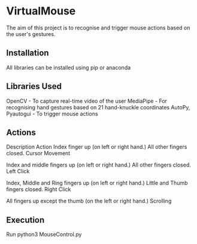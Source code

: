 # VirtualMouse

The aim of this project is to recognise and trigger mouse actions based on the user's gestures.

## Installation
All libraries can be installed using pip or anaconda

## Libraries Used
OpenCV - To capture real-time video of the user 
MediaPipe - For recognising hand gestures based on 21 hand-knuckle coordinates
AutoPy, Pyautogui - To trigger mouse actions

## Actions
Description                                                          Action
Index finger up (on left or right hand.)
All other fingers closed.                                        Cursor Movement

Index and middle fingers up (on left or right hand.) 
All other fingers closed.                                          Left Click

Index, Middle and Ring fingers up (on left or right hand.)
Little and Thumb fingers closed.                                   Right Click

All fingers up except the thumb (on the left or right hand.)        Scrolling 

## Execution
Run python3 MouseControl.py
